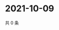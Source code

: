 # 2021-10-09

共 0 条

<!-- BEGIN WEIBO -->
<!-- 最后更新时间 Sat Oct 09 2021 15:13:10 GMT+0800 (China Standard Time) -->

<!-- END WEIBO -->
